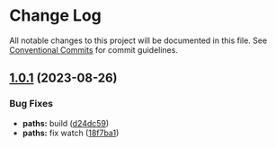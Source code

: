 # Change Log

All notable changes to this project will be documented in this file.
See [Conventional Commits](https://conventionalcommits.org) for commit guidelines.

## [1.0.1](https://github.com/hgodinho/elucidario/compare/@elucidario/pkg-paths@1.0.0...@elucidario/pkg-paths@1.0.1) (2023-08-26)


### Bug Fixes

* **paths:** build ([d24dc59](https://github.com/hgodinho/elucidario/commit/d24dc59eac169881925a633034b754ac3c121073))
* **paths:** fix watch ([18f7ba1](https://github.com/hgodinho/elucidario/commit/18f7ba10d99e7b4d5bd82c0b891a42cd8e7a0838))
